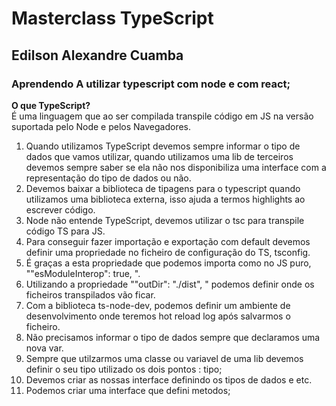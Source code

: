 # Masterclass TypeScript
## Edilson Alexandre Cuamba
### Aprendendo A utilizar typescript com node e com react;

**O que TypeScript?**\
É uma linguagem que ao ser compilada transpile código em JS na versão suportada pelo Node e pelos Navegadores.

1. Quando utilizamos TypeScript devemos sempre informar o tipo de dados que vamos utilizar, quando utilizamos uma lib de terceiros devemos sempre saber se ela não nos disponibiliza uma interface com a representação do tipo de dados ou não.
2. Devemos baixar a biblioteca de tipagens para o typescript quando utilizamos uma biblioteca externa, isso ajuda a termos highlights ao escrever código.
3. Node não entende TypeScript, devemos utilizar o tsc para transpile código TS para JS.
4. Para conseguir fazer importação e exportação com default devemos definir uma propriedade no ficheiro de configuração do TS, tsconfig.
5. É graças a esta propriedade que podemos importa como no JS puro, ""esModuleInterop": true,   ".
6. Utilizando a propriedade ""outDir": "./dist", " podemos definir onde os ficheiros transpilados vão ficar.
7. Com a biblioteca ts-node-dev, podemos definir um ambiente de desenvolvimento onde teremos hot reload log após salvarmos o ficheiro.
8. Não precisamos informar o tipo de dados sempre que declaramos uma nova var.
9. Sempre que utilzarmos uma classe ou variavel de uma lib devemos definir o seu tipo utilizado os dois pontos : tipo;
10. Devemos criar as nossas interface definindo os tipos de dados e etc.
11. Podemos criar uma interface que defini metodos;

